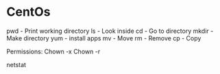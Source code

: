 # CentOs
pwd - Print working directory
ls - Look inside
cd - Go to directory
mkdir - Make directory
yum - install apps
mv - Move
rm - Remove
cp - Copy

Permissions: 
Chown -x
Chown -r

netstat
